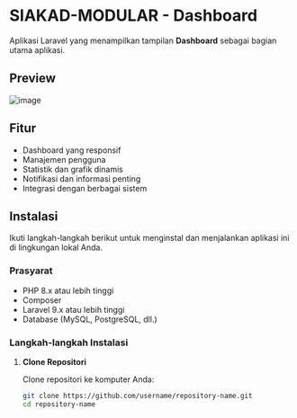 # SIAKAD-MODULAR - Dashboard

Aplikasi Laravel yang menampilkan tampilan **Dashboard** sebagai bagian utama aplikasi.

## Preview



![image](https://github.com/user-attachments/assets/bba94d44-f433-4082-9081-5b7dd8de89fc)

## Fitur

- Dashboard yang responsif
- Manajemen pengguna
- Statistik dan grafik dinamis
- Notifikasi dan informasi penting
- Integrasi dengan berbagai sistem

## Instalasi

Ikuti langkah-langkah berikut untuk menginstal dan menjalankan aplikasi ini di lingkungan lokal Anda.

### Prasyarat

- PHP 8.x atau lebih tinggi
- Composer
- Laravel 9.x atau lebih tinggi
- Database (MySQL, PostgreSQL, dll.)

### Langkah-langkah Instalasi

1. **Clone Repositori**

   Clone repositori ke komputer Anda:

   ```bash
   git clone https://github.com/username/repository-name.git
   cd repository-name
